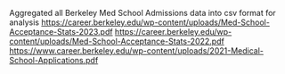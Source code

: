 Aggregated all Berkeley Med School Admissions data into csv format for analysis
https://career.berkeley.edu/wp-content/uploads/Med-School-Acceptance-Stats-2023.pdf
https://career.berkeley.edu/wp-content/uploads/Med-School-Acceptance-Stats-2022.pdf
https://www.career.berkeley.edu/wp-content/uploads/2021-Medical-School-Applications.pdf
